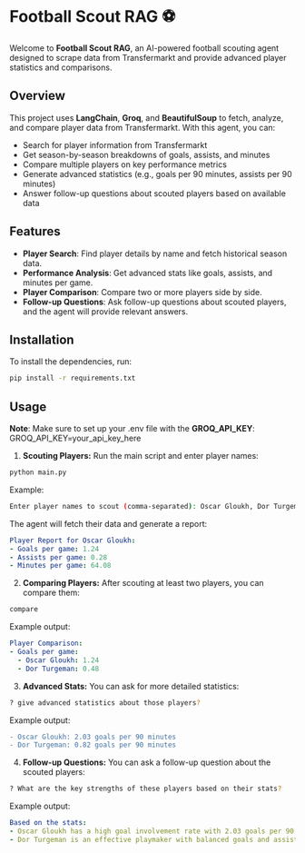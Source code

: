 # Football Scout RAG ⚽️

Welcome to **Football Scout RAG**, an AI-powered football scouting agent designed to scrape data from Transfermarkt and provide advanced player statistics and comparisons.

## Overview

This project uses **LangChain**, **Groq**, and **BeautifulSoup** to fetch, analyze, and compare player data from Transfermarkt. With this agent, you can:

- Search for player information from Transfermarkt
- Get season-by-season breakdowns of goals, assists, and minutes
- Compare multiple players on key performance metrics
- Generate advanced statistics (e.g., goals per 90 minutes, assists per 90 minutes)
- Answer follow-up questions about scouted players based on available data

## Features

- **Player Search**: Find player details by name and fetch historical season data.
- **Performance Analysis**: Get advanced stats like goals, assists, and minutes per game.
- **Player Comparison**: Compare two or more players side by side.
- **Follow-up Questions**: Ask follow-up questions about scouted players, and the agent will provide relevant answers.

## Installation

To install the dependencies, run:

```bash
pip install -r requirements.txt
```

## Usage
**Note**: Make sure to set up your .env file with the **GROQ_API_KEY**:
GROQ_API_KEY=your_api_key_here

1. **Scouting Players:**
Run the main script and enter player names:

```bash
python main.py
```

Example:
```bash
Enter player names to scout (comma-separated): Oscar Gloukh, Dor Turgeman
```
The agent will fetch their data and generate a report:

```yaml
Player Report for Oscar Gloukh:
- Goals per game: 1.24
- Assists per game: 0.28
- Minutes per game: 64.08
```

2. **Comparing Players:**
After scouting at least two players, you can compare them:

```bash
compare
```

Example output:
```yaml
Player Comparison:
- Goals per game:
  - Oscar Gloukh: 1.24
  - Dor Turgeman: 0.48
```

3. **Advanced Stats:**
You can ask for more detailed statistics:

```bash
? give advanced statistics about those players?
```

Example output:
```diff
- Oscar Gloukh: 2.03 goals per 90 minutes
- Dor Turgeman: 0.82 goals per 90 minutes
```

4. **Follow-up Questions:**
You can ask a follow-up question about the scouted players:

```bash
? What are the key strengths of these players based on their stats?
```

Example output:
```yaml
Based on the stats:
- Oscar Gloukh has a high goal involvement rate with 2.03 goals per 90 minutes.
- Dor Turgeman is an effective playmaker with balanced goals and assists.
```